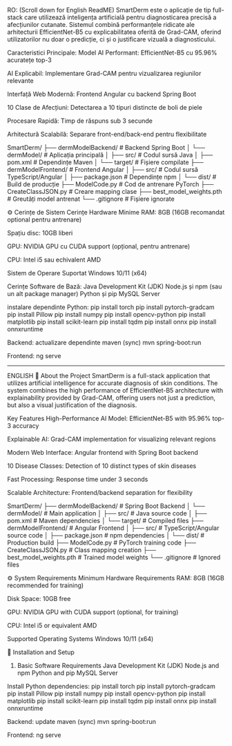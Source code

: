RO: (Scroll down for English ReadME)
SmartDerm este o aplicație de tip full-stack care utilizează inteligența artificială pentru diagnosticarea precisă a afecțiunilor cutanate. Sistemul combină performanțele ridicate ale arhitecturii EfficientNet-B5 cu explicabilitatea oferită de Grad-CAM, 
oferind utilizatorilor nu doar o predicție, ci și o justificare vizuală a diagnosticului.

Caracteristici Principale:
Model AI Performant: EfficientNet-B5 cu 95.96% acuratețe top-3

AI Explicabil: Implementare Grad-CAM pentru vizualizarea regiunilor relevante

Interfață Web Modernă: Frontend Angular cu backend Spring Boot

10 Clase de Afecțiuni: Detectarea a 10 tipuri distincte de boli de piele

Procesare Rapidă: Timp de răspuns sub 3 secunde

Arhitectură Scalabilă: Separare front-end/back-end pentru flexibilitate

SmartDerm/
├── dermModelBackend/           # Backend Spring Boot
│   └── dermModel/             # Aplicația principală
│       ├── src/               # Codul sursă Java
│       ├── pom.xml           # Dependințe Maven
│       └── target/           # Fișiere compilate
├── dermModelFrontend/         # Frontend Angular
│   ├── src/                  # Codul sursă TypeScript/Angular
│   ├── package.json         # Dependințe npm
│   └── dist/                # Build de producție
├── ModelCode.py              # Cod de antrenare PyTorch
├── CreateClassJSON.py        # Creare mapping clase
├── best_model_weights.pth    # Greutăți model antrenat
└── .gitignore               # Fișiere ignorate

⚙️ Cerințe de Sistem
Cerințe Hardware Minime
RAM: 8GB (16GB recomandat optional pentru antrenare)

Spațiu disc: 10GB liberi

GPU: NVIDIA GPU cu CUDA support (opțional, pentru antrenare)

CPU: Intel i5 sau echivalent AMD

Sistem de Operare Suportat
Windows 10/11 (x64)

Cerințe Software de Bază:
  Java Development Kit (JDK)
  Node.js și npm (sau un alt package manager)
  Python și pip
  MySQL Server

instalare dependinte Python:
pip install torch
pip install pytorch-gradcam
pip install Pillow
pip install numpy
pip install opencv-python
pip install matplotlib
pip install scikit-learn
pip install tqdm
pip install onnx
pip install onnxruntime

Backend:
actualizare dependinte maven (sync)
mvn spring-boot:run

Frontend:
ng serve

------------------------------------------------------------------------------------------------------------
ENGLISH
📖 About the Project
SmartDerm is a full-stack application that utilizes artificial intelligence for accurate diagnosis of skin conditions. The system combines the high performance of EfficientNet-B5 architecture with explainability provided by Grad-CAM, offering users not just a prediction, but also a visual justification of the diagnosis.

Key Features
High-Performance AI Model: EfficientNet-B5 with 95.96% top-3 accuracy

Explainable AI: Grad-CAM implementation for visualizing relevant regions

Modern Web Interface: Angular frontend with Spring Boot backend

10 Disease Classes: Detection of 10 distinct types of skin diseases

Fast Processing: Response time under 3 seconds

Scalable Architecture: Frontend/backend separation for flexibility

SmartDerm/
├── dermModelBackend/           # Spring Boot Backend
│   └── dermModel/             # Main application
│       ├── src/               # Java source code
│       ├── pom.xml           # Maven dependencies
│       └── target/           # Compiled files
├── dermModelFrontend/         # Angular Frontend
│   ├── src/                  # TypeScript/Angular source code
│   ├── package.json         # npm dependencies
│   └── dist/                # Production build
├── ModelCode.py              # PyTorch training code
├── CreateClassJSON.py        # Class mapping creation
├── best_model_weights.pth    # Trained model weights
└── .gitignore               # Ignored files

⚙️ System Requirements
Minimum Hardware Requirements
RAM: 8GB (16GB recommended for training)

Disk Space: 10GB free

GPU: NVIDIA GPU with CUDA support (optional, for training)

CPU: Intel i5 or equivalent AMD

Supported Operating Systems
Windows 10/11 (x64)

🔧 Installation and Setup
1. Basic Software Requirements
Java Development Kit (JDK)
Node.js and npm
Python and pip
MySQL Server

Install Python dependencies:
pip install torch
pip install pytorch-gradcam
pip install Pillow
pip install numpy
pip install opencv-python
pip install matplotlib
pip install scikit-learn
pip install tqdm
pip install onnx
pip install onnxruntime

Backend:
update maven (sync)
mvn spring-boot:run

Frontend:
ng serve
